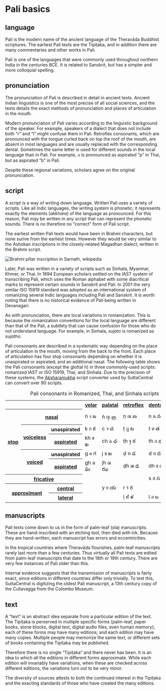 
# Pali basics

## language

Pali is the modern name of the ancient language of the Theravāda Buddhist scriptures. The earliest Pali texts are the Tipiṭaka, and in addition there are many commentaries and other works in Pali.

Pali is one of the languages that were commonly used throughout northern India in the centuries BCE. It is related to Sanskrit, but has a simpler and more colloquial spelling.

## pronunciation

The pronunciation of Pali is described in detail in ancient texts. Ancient Indian linguistics is one of the most precise of all social sciences, and the texts details the exact methods of pronunciation and places of articulation in the mouth.

Modern pronunciation of Pali varies according to the linguistic background of the speaker. For example, speakers of a dialect that does not include both “r” and “l” might confuse them in Pali. Retroflex consonants, which are pronounced with the tongue curled back on top the roof of the mouth, are absent in most languages and are usually replaced with the corresponding dental. Sometimes the same letter is used for different sounds in the local language than in Pali. For example, ภ is pronounced as aspirated “p” in Thai, but as aspirated “b” in Pali. 

Despite these regional variations, scholars agree on the original pronunciation. 

## script

A script is a way of writing down language. Written Pali uses a variety of scripts. Like all Indic languages, the writing system is phonetic; it represents exactly the elements (_akkhara_) of the language as pronounced. For this reason, Pali may be written in any script that can represent the phonetic sounds. There is no therefore no “correct” form of Pali script.

The earliest written Pali texts would have been in Brahmi characters, but none surive from the earliest times. However they would be very similar to the Ashokan inscriptions in the closely-related Magadhan dialect, written in the Brahmi script.

<img class='full-width-image' src='/_merged_assets/img/Brahmi_pillar_inscription_in_Sarnath.jpg' alt='Brahmi pillar inscription in Sarnath, wikipedia'>



Later, Pali was written in a variety of scripts such as Sinhala, Myanmar, Khmer, or Thai. In 1894 European scholars settled on the IAST system of transcribing Pali, which uses the Roman alphabet with some diacritical marks to represent certain sounds in Sanskrit and Pali. In 2001 the very similar ISO 15919 standard was adopted as an international system of romanizing several Indic languages including Pali and Sanskrit. It is worth noting that there is no historical evidence of Pali being written in Devanagari. 

As with pronunciation, there are local variations in romanization. This is because the romanization conventions for the local language are different than that of the Pali, a subtlety that can cause confusion for those who do not understand language. For example, in Sinhala, _sujato_ is romanized as _sujatho_. 

Pali consonants are described in a systematic way depending on the place of articulation in the mouth, moving from the back to the front. Each place of articulation has four stop consonants depending on whether it is unaspirated or aspirated; and an additional nasal. The following table shows the Pali consonants (except the glottal h) in three commonly-used scripts: romanized IAST or ISO 15919, Thai, and Sinhala. Due to the precision of these systems, the [Aksharamukha](https://aksharamukha.appspot.com/converter) script converter used by SuttaCentral can convert over 90 scripts. 

<style>

.markdown-body table.pali-script-table
{
    overflow-x: auto;
}

.markdown-body table.pali-script-table th
{
    font-size: 10px;

    padding: .5rem 0;

    text-align: left;
}

.markdown-body table.pali-script-table .top-row th
{
    font-size: 16px;

    padding-left: .5rem;
}

.markdown-body table.pali-script-table td
{
    padding: .5rem .5rem;;

    white-space: pre;
}

.markdown-body table.pali-script-table roman,
.markdown-body table.pali-script-table thai,
.markdown-body table.pali-script-table sinhala
{
    display: inline-block;

    width: 1.2em;

    white-space: pre;
}

</style>

<table class="pali-script-table">
<caption>Pali consonants in Romanized, Thai, and Sinhala scripts</caption>
<tbody>
<tr class='top-row'>
<th colspan="3"></th>
<th><a href="https://en.wikipedia.org/wiki/Velar_consonant" title="Velar consonant">velar</a></th>
<th><a href="https://en.wikipedia.org/wiki/Palatal_consonant" title="Palatal consonant">palatal</a></th>
<th><a href="https://en.wikipedia.org/wiki/Retroflex_consonant" title="Retroflex consonant">retroflex</a></th>
<th><a href="https://en.wikipedia.org/wiki/Dental_consonant" title="Dental consonant">dental</a></th>
<th><a href="https://en.wikipedia.org/wiki/Labial_consonant" title="Labial consonant">labial</a></th>
</tr>
<tr>
<th rowspan="5"><a href="https://en.wikipedia.org/wiki/Stop_consonant" title="Stop consonant">stop</a></th>
<th colspan="2"><a href="https://en.wikipedia.org/wiki/Nasal_stop" title="Nasal stop">nasal</a></th>
<td><roman>ṅ</roman> <thai>ง</thai> <sinhala>ఙ</sinhala></td>
<td><roman>ñ</roman> <thai>ญ</thai> <sinhala>ஞ</sinhala></td>
<td><roman>ṇ</roman> <thai>ณ</thai> <sinhala>ణ</sinhala></td>
<td><roman>n</roman> <thai>น</thai> <sinhala>న</sinhala></td>
<td><roman>m</roman> <thai>ม</thai> <sinhala>మ</sinhala></td>
</tr>
<tr>
<th rowspan="2"><a href="https://en.wikipedia.org/wiki/Voiceless" title="">voiceless</a></th>
<th>unaspirated</th>
<td><roman>k</roman> <thai>ก</thai> <sinhala>క</sinhala></td>
<td><roman>c</roman> <thai>จ</thai> <sinhala>చ</sinhala></td>
<td><roman>ṭ</roman> <thai>ฏ</thai> <sinhala>ట</sinhala></td>
<td><roman>t</roman> <thai>ต</thai> <sinhala>త</sinhala></td>
<td><roman>p</roman> <thai>ป</thai> <sinhala>ప</sinhala></td>
</tr>
<tr>
<th><a href="https://en.wikipedia.org/wiki/Aspiration_(phonetics)" title="Aspiration (phonetics)">aspirated</a></th>
<td><roman>kh</roman> <thai>ข</thai> <sinhala>ఖ</sinhala></td>
<td><roman>ch</roman> <thai>ฉ</thai> <sinhala>ఛ</sinhala></td>
<td><roman>ṭh</roman> <thai>ฐ</thai> <sinhala>ఠ</sinhala></td>
<td><roman>th</roman> <thai>ถ</thai> <sinhala>థ</sinhala></td>
<td><roman>ph</roman> <thai>ผ</thai> <sinhala>ఫ</sinhala></td>
</tr>
<tr>
<th rowspan="2"> <a href="https://en.wikipedia.org/wiki/Voice_(phonetics)" title="Voiceless">voiced</a></th>
<th>unaspirated</th>
<td><roman>g</roman> <thai>ค</thai> <sinhala>గ</sinhala></td>
<td><roman>j</roman> <thai>ช</thai> <sinhala>జ</sinhala></td>
<td><roman>ḍ</roman> <thai>ฑ</thai> <sinhala>డ</sinhala></td>
<td><roman>d</roman> <thai>ท</thai> <sinhala>ద</sinhala></td>
<td><roman>b</roman> <thai>พ</thai> <sinhala>బ</sinhala></td>
</tr>
<tr>
<th><a href="https://en.wikipedia.org/wiki/Aspiration_(phonetics)" title="Aspiration (phonetics)">aspirated</a></th>
<td><roman>gh</roman> <thai>ฆ</thai> <sinhala>ఘ</sinhala></td>
<td><roman>jh</roman> <thai>ฌ</thai> <sinhala>ఝ</sinhala></td>
<td><roman>ḍh</roman> <thai>ฒ</thai> <sinhala>ఢ</sinhala></td>
<td><roman>dh</roman> <thai>ธ</thai> <sinhala>ధ</sinhala></td>
<td><roman>bh</roman> <thai>ภ</thai> <sinhala>భ</sinhala></td>
</tr>
<tr>
<th colspan="3"><a href="https://en.wikipedia.org/wiki/Fricative_consonant" title="Fricative consonant">fricative</a></th>
<td></td>
<td></td>
<td></td>
<td><roman>s</roman> <thai>ส</thai> <sinhala>స</sinhala></td>
<td></td>
</tr>
<tr>
<th colspan="2" rowspan="3"><a href="https://en.wikipedia.org/wiki/Approximant_consonant" title="">approximant</a></th>
<th><a href="https://en.wikipedia.org/wiki/Central_consonant" title="Central consonant">central</a></th>
<td></td>
<td><roman>y</roman> <thai>ย</thai> <sinhala>య</sinhala></td>
<td><roman>r</roman> <thai>ร</thai> <sinhala>ర</sinhala></td>
<td></td>
<td><roman>v</roman> <thai>ว</thai> <sinhala>వ</sinhala></td>
</tr>
<tr>
<th><a href="https://en.wikipedia.org/wiki/Lateral_consonant" title="Lateral consonant">lateral</a></th>
<td></td>
<td></td>
<td><roman>ḷ</roman> <thai>ฬ</thai> <sinhala>ళ</sinhala></td>
<td><roman>l</roman> <thai>ล</thai> <sinhala>ల</sinhala></td>
<td></td>
</tr>
</tbody></table>

## manuscripts

Pali texts come down to us in the form of palm-leaf (ola) manuscripts. These are hand-inscribed with an etching tool, then died with ink. Because they are hand-written, each manuscript has errors and eccentricities.

In the tropical countries where Theravāda flourishes, palm-leaf manuscripts rarely last more than a few centuries. Thus virtually all Pali texts are edited from palm-leaf manuscripts that date to the 18th or 19th century. There are very few instances of Pali older than this.

Internal evidence suggests that the transmission of manuscripts is fairly exact, since editions in different countries differ only trivially. To test this, SuttaCentral is digitizing the oldest Pali manuscript, a 13th century copy of the Cullavagga from the Colombo Museum.

## text

A “text” is an abstract idea separate from a particular edition of the text. The Tipiṭaka is perserved in multiple specific forms (palm-leaf, paper books, stone blocks, digital text, digital audio files, even human memory); each of these forms may have many editions; and each edition may have many copies. Multiple people may memorize the same text, or different sets of books containing the Tipiṭaka may be published. 

Therefore there is no single “Tipiṭaka” and there never has been. It is an idea to which all the editions in different forms approximate. While each edition will invariably have variations, when these are checked across different editions, the variations turn out to be very minor.

The diversity of sources attests to both the continued interest in the Tipiṭaka and the exacting standards of those who have created the many editions.

